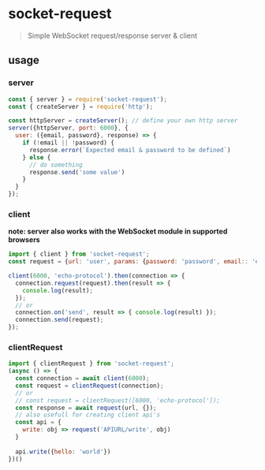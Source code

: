 # socket-request
> Simple WebSocket request/response server & client

## usage
### server
```js
const { server } = require('socket-request');
const { createServer } = require('http');

const httpServer = createServer(); // define your own http server
server({httpServer, port: 6000}, {
  user: ({email, password}, response) => {
    if (!email || !password) {
      response.error(`Expected email & password to be defined`)
    } else {
      // do something
      response.send('some value')
    }
  }
});

```

### client
**note: server also works with the WebSocket module in supported browsers**
```js
import { client } from 'socket-request';
const request = {url: 'user', params: {password: 'password', email:: 'email'}};

client(6000, 'echo-protocol').then(connection => {
  connection.request(request).then(result => {
    console.log(result);
  });
  // or
  connection.on('send', result => { console.log(result) });
  connection.send(request);
});

```

### clientRequest
```js
import { clientRequest } from 'socket-request';
(async () => {
  const connection = await client(6000);
  const request = clientRequest(connection);
  // or 
  // const request = clientRequest([6000, 'echo-protocol']);
  const response = await request(url, {});
  // also usefull for creating client api's
  const api = {
    write: obj => request('APIURL/write', obj)
  }
  
  api.write({hello: 'world'})
})()
```
